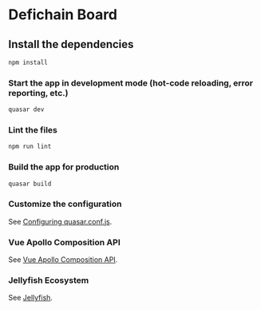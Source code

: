 # Defichain Board

## Install the dependencies
```bash
npm install
```

### Start the app in development mode (hot-code reloading, error reporting, etc.)
```bash
quasar dev
```

### Lint the files
```bash
npm run lint
```

### Build the app for production
```bash
quasar build
```

### Customize the configuration
See [Configuring quasar.conf.js](https://v2.quasar.dev/quasar-cli/quasar-conf-js).

### Vue Apollo Composition API
See [Vue Apollo Composition API](https://v4.apollo.vuejs.org/guide-composable/).

### Jellyfish Ecosystem
See [Jellyfish](https://jellyfish.defichain.com/).